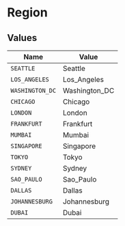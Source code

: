 # Region


## Values

| Name            | Value           |
| --------------- | --------------- |
| `SEATTLE`       | Seattle         |
| `LOS_ANGELES`   | Los_Angeles     |
| `WASHINGTON_DC` | Washington_DC   |
| `CHICAGO`       | Chicago         |
| `LONDON`        | London          |
| `FRANKFURT`     | Frankfurt       |
| `MUMBAI`        | Mumbai          |
| `SINGAPORE`     | Singapore       |
| `TOKYO`         | Tokyo           |
| `SYDNEY`        | Sydney          |
| `SAO_PAULO`     | Sao_Paulo       |
| `DALLAS`        | Dallas          |
| `JOHANNESBURG`  | Johannesburg    |
| `DUBAI`         | Dubai           |